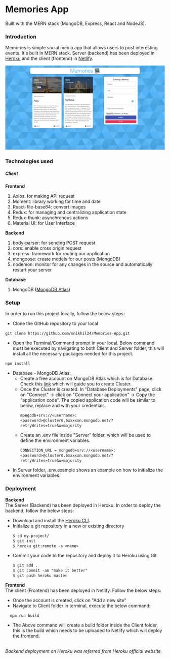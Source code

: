 # Memories App
Built with the MERN stack (MongoDB, Express, React and NodeJS).

### Introduction

Memories is simple social media app that allows users to post interesting events. It's built in MERN stack. Server (backend) has been deployed in [Heroku](http://heroku.com/) and the client (frontend) in [Netlify](https://www.netlify.com/). 

![alt tag](https://raw.githubusercontent.com/snikhil24/Memories-App/main/Memories-Screenshot.png)

### Technologies used

##### Client

**Frontend**
1. Axios: for making API request
2. Moment: library working for time and date
3. React-file-base64: convert images 
4. Redux: for managing and centralizing application state
5. Redux-thunk: asynchronous actions
6. Material UI: for User Interface

**Backend**
1. body-parser: for sending POST request
2. cors: enable cross origin request
3. express: framework for routing our application
4. mongoose: create models for our posts (MongoDB)
5. nodemon: monitor for any changes in the source and automatically restart your server

**Database**
1. MongoDB ([MongoDB Atlas](https://www.mongodb.com/atlas))

### Setup
In order to run this project locally, follow the below steps:

* Clone the GitHub repository to your local
```
git clone https://github.com/snikhil24/Memories-App.git
```
* Open the Terminal/Command prompt in your local. Below command must be executed by navigating to both Client and Server folder, this will install all the necessary packages needed for this project.
```
npm install
```
* Database - MongoDB Atlas:
  - Create a free account on MongoDB Atlas which is for Database. Check this [link](https://www.mongodb.com/docs/atlas/tutorial/create-new-cluster/) which will guide you to create Cluster. 
  - Once the Cluster is created. In "Database Deployments" page, 
    click on "Connect" -> click on "Connect your application" -> Copy the "application code". The copied application code will be similar to below, replace     <username> and <password> with your credentials.
    ```
    mongodb+srv://<username>:<password>@cluster0.6xxxxxn.mongodb.net/?retryWrites=true&w=majority
    ```
  - Create an .env file inside "Server" folder, which will be used to define the environment variables.
    ```
    CONNECTION_URL = mongodb+srv://<username>:<password>@cluster0.6xxxxxn.mongodb.net/?retryWrites=true&w=majority
    ```
* In Server folder, .env.example shows an example on how to initialize the environment variables.

### Deployment
**Backend**\
The Server (Backend) has been deployed in Heroku. In order to deploy the backend, follow the below steps:
  * Download and install the [Heroku CLI](https://devcenter.heroku.com/articles/heroku-command-line).
  * Initialize a git repository in a new or existing directory
    ```
    $ cd my-project/
    $ git init
    $ heroku git:remote -a <name>
    ```
  * Commit your code to the repository and deploy it to Heroku using Git.
    ```
    $ git add .
    $ git commit -am "make it better"
    $ git push heroku master
    ```
**Frontend**\
The client (Frontend) has been deployed in Netlify. Follow the below steps:
  * Once the account is created, click on "Add a new site"
  * Navigate to Client folder in terminal, execute the below command:
  ```
    npm run build
  ```
  * The Above command will create a build folder inside the Client folder, this is the build which needs to be uploaded to Netlify which will deploy the       frontend.
  
\
*Backend deployment on Heroku was referred from Heroku official website.*
